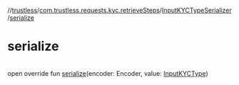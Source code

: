 //[trustless](../../../index.md)/[com.trustless.requests.kyc.retrieveSteps](../index.md)/[InputKYCTypeSerializer](index.md)/[serialize](serialize.md)

# serialize

\
open override fun [serialize](serialize.md)(encoder: Encoder, value: [InputKYCType](../-input-k-y-c-type/index.md))
